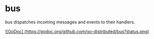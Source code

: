 bus
=====

bus dispatches incoming messages and events to their handlers.

[![GoDoc] (https://godoc.org/github.com/go-distributed/bus?status.png)](https://godoc.org/github.com/go-distributed/bus)
